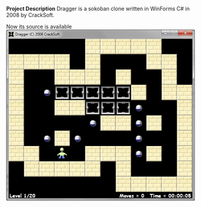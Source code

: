 **Project Description**
Dragger is a sokoban clone written in WinForms C# in 2008 by CrackSoft.

Now its source is available
![](Home_Dragger.png)